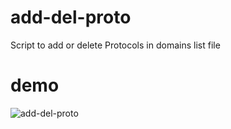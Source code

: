 # add-del-proto
Script to add or delete Protocols in domains list file

# demo
![add-del-proto](https://user-images.githubusercontent.com/57899332/118477770-af27d780-b72c-11eb-80e7-a4b3aef8a56c.gif)

